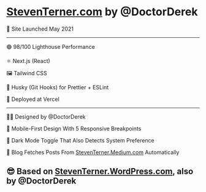 # [StevenTerner.com](https://StevenTerner.com) by @DoctorDerek

🎉 Site Launched May 2021 

---
🟢 98/100 Lighthouse Performance

⚛ Next.js (React)

🖼 Tailwind CSS

🎣 Husky (Git Hooks) for Prettier + ESLint

🚢 Deployed at Vercel

---
👨‍🎨 Designed by @DoctorDerek

📱 Mobile-First Design With 5 Responsive Breakpoints

🌃 Dark Mode Toggle That Also Detects System Preference

📝 Blog Fetches Posts From [StevenTerner.Medium.com](https://StevenTerner.Medium.com) Automatically

😎 Based on [StevenTerner.WordPress.com](https://StevenTerner.WordPress.com), also by @DoctorDerek
---
